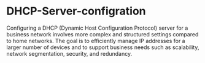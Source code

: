 # DHCP-Server-configration
Configuring a DHCP (Dynamic Host Configuration Protocol) server for a business network involves more complex and structured settings compared to home networks. The goal is to efficiently manage IP addresses for a larger number of devices and to support business needs such as scalability, network segmentation, security, and redundancy.
